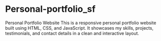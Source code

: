 # Personal-portfolio_sf
Personal Portfolio Website  This is a responsive personal portfolio website built using HTML, CSS, and JavaScript. It showcases my skills, projects, testimonials, and contact details in a clean and interactive layout.
